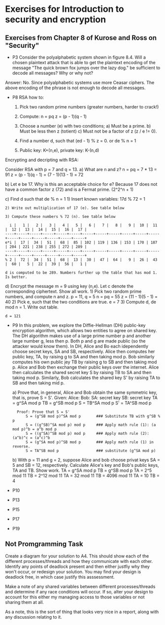 # Exercises for Introduction to security and encryption

## Exercises from Chapter 8 of Kurose and Ross on "Security"
* P3
Consider the polyalphabetic system shown in figure 8.4. Will a chosen plaintext attack that is able to get the plaintext encoding of the 
message "The quick brown fox jumps over the lazy dog." be sufficient to decode all messages? Why or why not?

Answer: No. Since polyalphabetic systems use more Ceasar ciphers. The above encoding of the phrase is not enough to decode all messages.

* P8
RSA how to:
    1)  Pick two random prime numbers (greater numbers, harder to crack!)

    2)  Compute: n = pq
                 z = (p - 1)(q - 1)

    3)  Choose a number (e) with two conditions;
        a) Must be a prime.
        b) Must be less then z (totient)
        c) Must not be a factor of z (z / e != 0).

    4)  Find a number d, such that (ed - 1) % z = 0.
                                      or de % n = 1

    5)  Public key: K+(n,e), private key: K-(n,d)

Encrypting and decripting with RSA:


Consider RSA with  p = 7 and q = 13.
a)  What are n and z?
    n = pq = 7 * 13 = 91
    z = (p - 1)(q - 1) = (7 - 1)(13 - 1) = 72

b)  Let e be 17. Why is this an acceptable choice for e?
    Because 17 does not have a common factor z (72) and is a Fermat prime. (2^2^n + 1)

c)  Find d such that de % n = 1
    1) Insert known variables:
        17d % 72 = 1

    2) Write out multiplication of 17 (e). See table below

    3) Compute these numbers % 72 (n). See table below

      i |   1 |   2 |   3 |   4 |   5 |   6 |   7 |   8 |   9 |  10 |  11 |  12 |  13 |  14 |  15 |  16 |  17 |
    ----+-----+-----+-----+-----+-----+-----+-----+-----+-----+-----+-----+-----+-----+-----+-----+-----+-----+
    e*i |  17 |  34 |  51 |  68 |  85 | 102 | 119 | 136 | 153 | 170 | 187 | 204 | 221 | 238 | 255 | 272 | 289 |
    ----+-----+-----+-----+-----+-----+-----+-----+-----+-----+-----+-----+-----+-----+-----+-----+-----+-----+
    % 2 |  72 |  34 |  51 |  68 |  13 |  30 |  47 |  64 |   9 |  26 |  43 |  60 |   5 |  22 |  39 |  56 |   1 |

    d is computed to be 289. Numbers further up the table that has mod 1. Is better.

d)  Encrypt the message m = 9 using key (n,e). Let c denote the corresponding ciphertext. Show all work.
    1)  Pick two random prime numbers, and compute n and z.
        p = 11, q = 5
        n = pq = 55
        z = (11 - 1)(5 - 1) = 40
    2)  Pick e, such that the two conditions are true.
        e = 7
    3) Compute d, de mod n = 1. Write out table.

    d = 121

* P9
In this problem, we explore the Diffie-Hellman (DH) public-key encryption algorithm, which allows two entities to
agree on shared key. The DH algorithm makes use of a large prime number p and another large number g, less then p.
Both p and g are made public (so the attacker would know them). In DH, Alice and Bo each idependently choose
secret keys, SA and SB, respectively. Alice then computes her public key, TA, by raising g to SA and then taking 
mod p. Bob similarly computes his own public jey TB by raising g to SB and then taking mod p. Alice and Bob then
exchange their public keys over the internet. Alice then calculates the shared secret key S by raising TB to SA and
then taking mod p. Similarly, Bob calculates the shared key S' by raising TA to SB and then taking mid p.

    a) Prove that, in general, Alice and Bob obtain the same symmetric key, that is, prove S = S'.
        Given:
           Alice:              Bob:
            SA: secret key      SB: secret key
            TA = g^SA mod p     TB = g^SB mod p
            S = TB^SA mod p     S' = TA^SB mod p

        Proof: Prove that S = S'
            S = (g^SB mod p)^SA mod p       ### Substitute TB with g^SB % p
            S = ((g^SB)^SA mod p) mod p     ### Apply math rule (1): (a mod p)^b = a^b mod p
            S = ((g^SA)^SB mod p) mod p     ### Apply math rule (2): (a^b)^c = (a^c)^b
            S = (g^SA mod p)^SB mod p       ### Apply math rule (1) in reverse.
            S = TA^SB mod p                 ### substitute (g^SA mod p)

    b) With p = 11 and g = 2, suppose Alice and bob choose privat keys SA = 5 and SB = 12, respectively. Calculate 
    Alice's key and Bob's public keys, TA and TB. Show work.
        TA = g^SA mod p         TB = g^SB mod p
        TA = 2^5 mod 11         TB = 2^12 mod 11
        TA = 32 mod 11          TB = 4096 mod 11
        TA = 10                 TB = 4

* P10
* P13
* P15
* P17
* P19

## Not Promgramming Task
Create a diagram for your solution to A4. This should show each of the different processes/threads and how they communicate with each other. Identify any points of deadlock present and then either justfiy why they won't occur, or redesign your solution. You may find your design is deadlock free, in which case justify this asssessment.

Make a note of any shared variables between different processes/threads and determine if any race conditions will occur. If so, alter your design to account for this either my managing access to those variables or not sharing them at all.

As a note, this is the sort of thing that looks very nice in a report, along with any discussion relating to it.